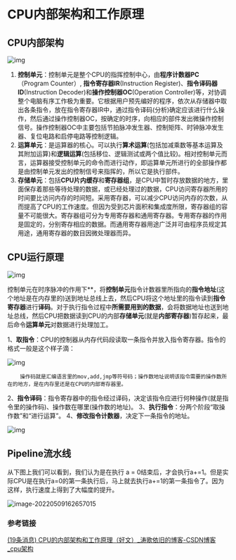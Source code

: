 # CPU内部架构和工作原理

## CPU内部架构

![img](https://hanbabang-1311741789.cos.ap-chengdu.myqcloud.com/Pics/9893254095656f4a4b405400721af669.png)

1. **控制单元**：控制单元是整个CPU的指挥控制中心，由**程序计数器PC**（Program Counter）, **指令寄存器IR**(Instruction Register)、**指令译码器ID**(Instruction Decoder)和**操作控制器OC**(Operation Controller)等，对协调整个电脑有序工作极为重要。它根据用户预先编好的程序，依次从存储器中取出各条指令，放在指令寄存器IR中，通过指令译码(分析)确定应该进行什么操作，然后通过操作控制器OC，按确定的时序，向相应的部件发出微操作控制信号。操作控制器OC中主要包括节拍脉冲发生器、控制矩阵、时钟脉冲发生器、复位电路和启停电路等控制逻辑。
2. **运算单元**：是运算器的核心。可以执行**算术运算**(包括加减乘数等基本运算及其附加运算)和**逻辑运算**(包括移位、逻辑测试或两个值比较)。相对控制单元而言，运算器接受控制单元的命令而进行动作，即运算单元所进行的全部操作都是由控制单元发出的控制信号来指挥的，所以它是执行部件。
3. **存储单元**：包括**CPU片内缓存**和**寄存器组**，是CPU中暂时存放数据的地方，里面保存着那些等待处理的数据，或已经处理过的数据，CPU访问寄存器所用的时间要比访问内存的时间短。采用寄存器，可以减少CPU访问内存的次数，从而提高了CPU的工作速度。但因为受到芯片面积和集成度所限，寄存器组的容量不可能很大。寄存器组可分为专用寄存器和通用寄存器。专用寄存器的作用是固定的，分别寄存相应的数据。而通用寄存器用途广泛并可由程序员规定其用途，通用寄存器的数目因微处理器而异。

## CPU运行原理

![img](https://hanbabang-1311741789.cos.ap-chengdu.myqcloud.com/Pics/61f3e30367246b169b660a5ea05c0493.png)

控制单元在时序脉冲的作用下**，将**控制单元**指令计数器里所指向的**指令地址**(这个地址是在内存里的)送到地址总线上去，然后CPU将这个地址里的指令读到**指令寄存器**进行**译码**。对于执行指令过程中**所需要用到的数据**，会将数据地址也送到地址总线，然后CPU把数据读到CPU的内部**存储单元**(就是**内部寄存器**)暂存起来，最后命令**运算单元**对数据进行处理加工。

 1、**取指令**：CPU的控制器从内存代码段读取一条指令并放入指令寄存器。指令的格式一般是这个样子滴：

![img](https://hanbabang-1311741789.cos.ap-chengdu.myqcloud.com/Pics/f1a9b80fb3f7cd81550d3484a0bd3193.png)

        操作码就是汇编语言里的mov,add,jmp等符号码；操作数地址说明该指令需要的操作数所在的地方，是在内存里还是在CPU的内部寄存器里。
   2、**指令译码**：指令寄存器中的指令经过译码，决定该指令应进行何种操作(就是指令里的操作码)、操作数在哪里(操作数的地址)。
   3、**执行指令**：分两个阶段“取操作数”和“进行运算”。
   4、**修改指令计数器**，决定下一条指令的地址。

![img](https://hanbabang-1311741789.cos.ap-chengdu.myqcloud.com/Pics/9f6d0c17ddac5e3108cb5ea82d3e8ce2.png)

## Pipeline流水线

从下图上我们可以看到，我们认为是在执行 a = 0结束后，才会执行a+=1。但是实际CPU是在执行a=0的第一条执行后，马上就去执行a+=1的第一条指令了。因为这样，执行速度上得到了大幅度的提升。

![image-20220509162657015](https://hanbabang-1311741789.cos.ap-chengdu.myqcloud.com/Pics/image-20220509162657015.png)

### 参考链接

[(19条消息) CPU的内部架构和工作原理（好文）_涛歌依旧的博客-CSDN博客_cpu架构](https://blog.csdn.net/stpeace/article/details/80101441)